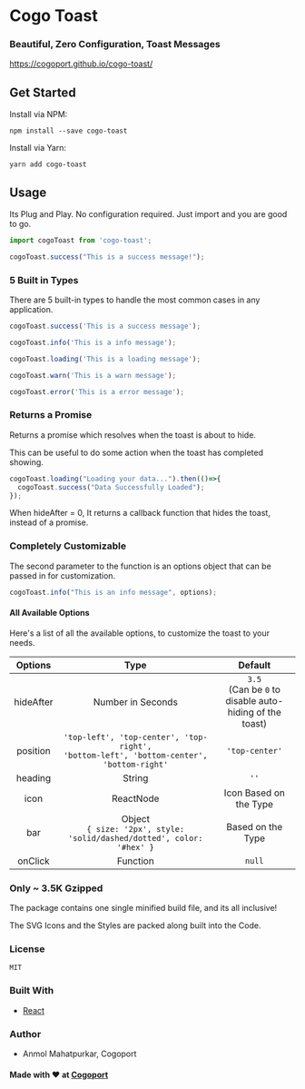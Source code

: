 # Cogo Toast

### Beautiful, Zero Configuration, Toast Messages

https://cogoport.github.io/cogo-toast/

## Get Started

Install via NPM:

```
npm install --save cogo-toast
```

Install via Yarn:

```
yarn add cogo-toast
```

## Usage

Its Plug and Play. No configuration required. Just import and you are good to go.

```javascript
import cogoToast from 'cogo-toast';

cogoToast.success("This is a success message!");
```

### 5 Built in Types

There are 5 built-in types to handle the most common cases in any application. 

```javascript
cogoToast.success('This is a success message');

cogoToast.info('This is a info message');

cogoToast.loading('This is a loading message');

cogoToast.warn('This is a warn message');

cogoToast.error('This is a error message');
```

### Returns a Promise

Returns a promise which resolves when the toast is about to hide. 

This can be useful to do some action when the toast has completed showing.

```javascript
cogoToast.loading("Loading your data...").then(()=>{
  cogoToast.success("Data Successfully Loaded");
});
```

When hideAfter = 0, It returns a callback function that hides the toast, instead of a promise.

### Completely Customizable

The second parameter to the function is an options object that can be passed in for customization.

```javascript
cogoToast.info("This is an info message", options);
```

#### All Available Options

Here's a list of all the available options, to customize the toast to your needs.

| Options       | Type                  | Default  |
| :-------------: |:---------------------:|:-----:|
| hideAfter     | Number in Seconds       |  ```3.5``` <br />(Can be ```0``` to disable auto-hiding of the toast) |
| position      | ```'top-left', 'top-center', 'top-right',``` <br /> ```'bottom-left', 'bottom-center', 'bottom-right'``` | ```'top-center'``` |
| heading       | String                |   ```''``` |
| icon          | ReactNode             |   Icon Based on the Type |
| bar           | Object <br /> ```{ size: '2px', style: 'solid/dashed/dotted', color: '#hex' }```              |   Based on the Type |
| onClick       | Function               |   ```null``` |

### Only ~ 3.5K Gzipped

The package contains one single minified build file, and its all inclusive! 

The SVG Icons and the Styles are packed along built into the Code. 

### License

```MIT```

### Built With

- [React](https://reactjs.org/)

### Author

- Anmol Mahatpurkar, Cogoport

#### Made with ♥ at [Cogoport](https://www.cogoport.com/)
